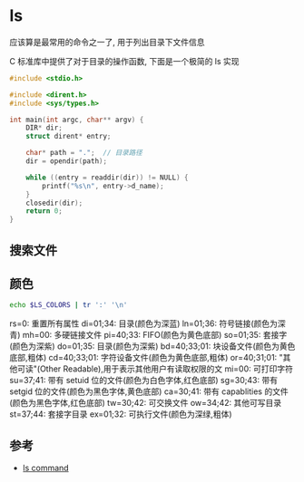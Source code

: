 
# ls

应该算是最常用的命令之一了, 用于列出目录下文件信息

C 标准库中提供了对于目录的操作函数, 下面是一个极简的 ls 实现

```c
#include <stdio.h>

#include <dirent.h>
#include <sys/types.h>

int main(int argc, char** argv) {
    DIR* dir;
    struct dirent* entry;

    char* path = ".";  // 目录路径
    dir = opendir(path);

    while ((entry = readdir(dir)) != NULL) {
        printf("%s\n", entry->d_name);
    }
    closedir(dir);
    return 0;
}
```

## 搜索文件

## 颜色

```bash
echo $LS_COLORS | tr ':' '\n'
```

rs=0: 重置所有属性
di=01;34: 目录(颜色为深蓝)
ln=01;36: 符号链接(颜色为深青)
mh=00: 多硬链接文件
pi=40;33: FIFO(颜色为黄色底部)
so=01;35: 套接字(颜色为深紫)
do=01;35: 目录(颜色为深紫)
bd=40;33;01: 块设备文件(颜色为黄色底部,粗体)
cd=40;33;01: 字符设备文件(颜色为黄色底部,粗体)
or=40;31;01: "其他可读"(Other Readable),用于表示其他用户有读取权限的文
mi=00: 可打印字符
su=37;41: 带有 setuid 位的文件(颜色为白色字体,红色底部)
sg=30;43: 带有 setgid 位的文件(颜色为黑色字体,黄色底部)
ca=30;41: 带有 capablities 的文件(颜色为黑色字体,红色底部)
tw=30;42: 可交换文件
ow=34;42: 其他可写目录
st=37;44: 套接字目录
ex=01;32: 可执行文件(颜色为深绿,粗体)

## 参考

- [ls command](https://wangchujiang.com/linux-command/c/ls.html)